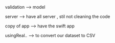 validation --> model 


server --> have all server  , stil not cleaning the code 


copy of app --> have the swift app 


usingReal.. --> to convert our dataset to CSV
